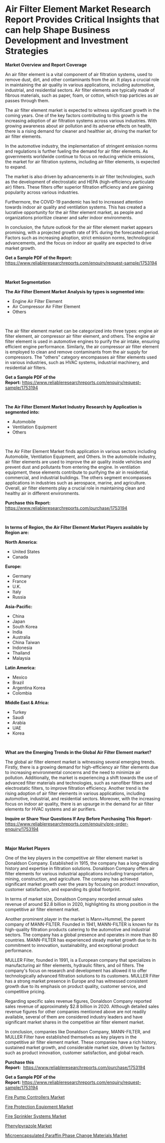 <p><h1>Air Filter Element Market Research Report Provides Critical Insights that can help Shape Business Development and Investment Strategies</h1></p><p><strong>Market Overview and Report Coverage</strong></p>
<p><p>An air filter element is a vital component of air filtration systems, used to remove dust, dirt, and other contaminants from the air. It plays a crucial role in maintaining the air quality in various applications, including automotive, industrial, and residential sectors. Air filter elements are typically made of fibrous materials, such as paper, foam, or cotton, which trap particles as air passes through them.</p><p>The air filter element market is expected to witness significant growth in the coming years. One of the key factors contributing to this growth is the increasing adoption of air filtration systems across various industries. With growing awareness about air pollution and its adverse effects on health, there is a rising demand for cleaner and healthier air, driving the market for air filter elements.</p><p>In the automotive industry, the implementation of stringent emission norms and regulations is further fueling the demand for air filter elements. As governments worldwide continue to focus on reducing vehicle emissions, the market for air filtration systems, including air filter elements, is expected to expand.</p><p>The market is also driven by advancements in air filter technologies, such as the development of electrostatic and HEPA (high-efficiency particulate air) filters. These filters offer superior filtration efficiency and are gaining popularity across various industries.</p><p>Furthermore, the COVID-19 pandemic has led to increased attention towards indoor air quality and ventilation systems. This has created a lucrative opportunity for the air filter element market, as people and organizations prioritize cleaner and safer indoor environments.</p><p>In conclusion, the future outlook for the air filter element market appears promising, with a projected growth rate of 9% during the forecasted period. Factors such as increasing adoption, strict emission norms, technological advancements, and the focus on indoor air quality are expected to drive market growth.</p></p>
<p><strong>Get a Sample PDF of the Report:</strong> <a href="https://www.reliableresearchreports.com/enquiry/request-sample/1753194">https://www.reliableresearchreports.com/enquiry/request-sample/1753194</a></p>
<p>&nbsp;</p>
<p><strong>Market Segmentation</strong></p>
<p><strong>The Air Filter Element Market Analysis by types is segmented into:</strong></p>
<p><ul><li>Engine Air Filter Element</li><li>Air Compressor Air Filter Element</li><li>Others</li></ul></p>
<p>&nbsp;</p>
<p><p>The air filter element market can be categorized into three types: engine air filter element, air compressor air filter element, and others. The engine air filter element is used in automotive engines to purify the air intake, ensuring efficient engine performance. Similarly, the air compressor air filter element is employed to clean and remove contaminants from the air supply for compressors. The "others" category encompasses air filter elements used in various industries, such as HVAC systems, industrial machinery, and residential air filters.</p></p>
<p><strong>Get a Sample PDF of the Report:</strong>&nbsp;<a href="https://www.reliableresearchreports.com/enquiry/request-sample/1753194">https://www.reliableresearchreports.com/enquiry/request-sample/1753194</a></p>
<p>&nbsp;</p>
<p><strong>The Air Filter Element Market Industry Research by Application is segmented into:</strong></p>
<p><ul><li>Automobile</li><li>Ventilation Equipment</li><li>Others</li></ul></p>
<p>&nbsp;</p>
<p><p>The Air Filter Element Market finds application in various sectors including Automobile, Ventilation Equipment, and Others. In the automobile industry, air filter elements are used to improve the air quality inside vehicles and prevent dust and pollutants from entering the engine. In ventilation equipment, these elements contribute to purifying the air in residential, commercial, and industrial buildings. The others segment encompasses applications in industries such as aerospace, marine, and agriculture. Overall, air filter elements play a crucial role in maintaining clean and healthy air in different environments.</p></p>
<p><strong>Purchase this Report:</strong>&nbsp; <a href="https://www.reliableresearchreports.com/purchase/1753194">https://www.reliableresearchreports.com/purchase/1753194</a></p>
<p>&nbsp;</p>
<p><strong>In terms of Region, the Air Filter Element Market Players available by Region are:</strong></p>
<p>
    <p> <strong> North America: </strong>
        <ul>
            <li>United States</li>
            <li>Canada</li>
        </ul>
        </p> 
    <p> <strong> Europe: </strong>
        <ul>
            <li>Germany</li>
            <li>France</li>
            <li>U.K.</li>
            <li>Italy</li>
            <li>Russia</li>
        </ul>
        </p> 
    <p> <strong> Asia-Pacific: </strong>
        <ul>
            <li>China</li>
            <li>Japan</li>
            <li>South Korea</li>
            <li>India</li>
            <li>Australia</li>
            <li>China Taiwan</li>
            <li>Indonesia</li>
            <li>Thailand</li>
            <li>Malaysia</li>
        </ul>
        </p> 
    <p> <strong> Latin America: </strong>
        <ul>
            <li>Mexico</li>
            <li>Brazil</li>
            <li>Argentina Korea</li>
            <li>Colombia</li>
        </ul>
        </p> 
    <p> <strong> Middle East & Africa: </strong>
        <ul>
            <li>Turkey</li>
            <li>Saudi</li>
            <li>Arabia</li>
            <li>UAE</li>
            <li>Korea</li>
        </ul>
    </p>
    </p>
<p>&nbsp;</p>
<p><strong>What are the Emerging Trends in the Global Air Filter Element market?</strong></p>
<p><p>The global air filter element market is witnessing several emerging trends. Firstly, there is a growing demand for high-efficiency air filter elements due to increasing environmental concerns and the need to minimize air pollution. Additionally, the market is experiencing a shift towards the use of advanced filter materials and technologies, such as nanofiber filters and electrostatic filters, to improve filtration efficiency. Another trend is the rising adoption of air filter elements in various applications, including automotive, industrial, and residential sectors. Moreover, with the increasing focus on indoor air quality, there is an upsurge in the demand for air filter elements for HVAC systems and air purifiers.</p></p>
<p><strong>Inquire or Share Your Questions If Any Before Purchasing This Report</strong>- <a href="https://www.reliableresearchreports.com/enquiry/pre-order-enquiry/1753194">https://www.reliableresearchreports.com/enquiry/pre-order-enquiry/1753194</a></p>
<p>&nbsp;</p>
<p><strong>Major Market Players</strong></p>
<p><p>One of the key players in the competitive air filter element market is Donaldson Company. Established in 1915, the company has a long-standing history and expertise in filtration solutions. Donaldson Company offers air filter elements for various industrial applications including transportation, mining, construction, and agriculture. The company has achieved significant market growth over the years by focusing on product innovation, customer satisfaction, and expanding its global footprint. </p><p>In terms of market size, Donaldson Company recorded annual sales revenue of around $2.8 billion in 2020, highlighting its strong position in the competitive air filter element market.</p><p>Another prominent player in the market is Mann+Hummel, the parent company of MANN-FILTER. Founded in 1941, MANN-FILTER is known for its high-quality filtration products catering to the automotive and industrial sectors. The company has a global presence and operates in more than 80 countries. MANN-FILTER has experienced steady market growth due to its commitment to innovation, sustainability, and exceptional product performance.</p><p>MULLER Filter, founded in 1991, is a European company that specializes in manufacturing air filter elements, hydraulic filters, and oil filters. The company's focus on research and development has allowed it to offer technologically advanced filtration solutions to its customers. MULLER Filter has a strong market presence in Europe and has witnessed consistent growth due to its emphasis on product quality, customer service, and competitive pricing.</p><p>Regarding specific sales revenue figures, Donaldson Company reported sales revenue of approximately $2.8 billion in 2020. Although detailed sales revenue figures for other companies mentioned above are not readily available, several of them are considered industry leaders and have significant market shares in the competitive air filter element market.</p><p>In conclusion, companies like Donaldson Company, MANN-FILTER, and MULLER Filter have established themselves as key players in the competitive air filter element market. These companies have a rich history, sustained market growth, and considerable market size, driven by factors such as product innovation, customer satisfaction, and global reach.</p></p>
<p><strong>Purchase this Report:</strong>&nbsp;&nbsp;<a href="https://www.reliableresearchreports.com/purchase/1753194">https://www.reliableresearchreports.com/purchase/1753194</a></p>
<p></p>
<p><strong>Get a Sample PDF of the Report:</strong>&nbsp;<a href="https://www.reliableresearchreports.com/enquiry/request-sample/1753194">https://www.reliableresearchreports.com/enquiry/request-sample/1753194</a></p>
<p><p><a href="https://medium.com/@nelljian7548/fire-pump-controllers-market-analysis-and-sze-forecasted-for-period-from-2023-to-2030-6591d1d22c5f">Fire Pump Controllers Market</a></p><p><a href="https://medium.com/@sanjoy753352/fire-protection-equipment-market-trends-and-market-analysis-forecasted-for-period-2023-2030-bef27b12131e">Fire Protection Equipment Market</a></p><p><a href="https://medium.com/@allelee654/fire-sprinkler-systems-market-exploring-market-share-market-trends-and-future-growth-468fe01b27a3">Fire Sprinkler Systems Market</a></p><p><a href="https://github.com/mahnoor2003/Market-Research-Report-List-1/blob/main/phenylpyrazole-market.md">Phenylpyrazole Market</a></p><p><a href="https://github.com/abdelrhmankishk22/Market-Research-Report-List-1/blob/main/microencapsulated-paraffin-phase-change-materials-market.md">Microencapsulated Paraffin Phase Change Materials Market</a></p></p>